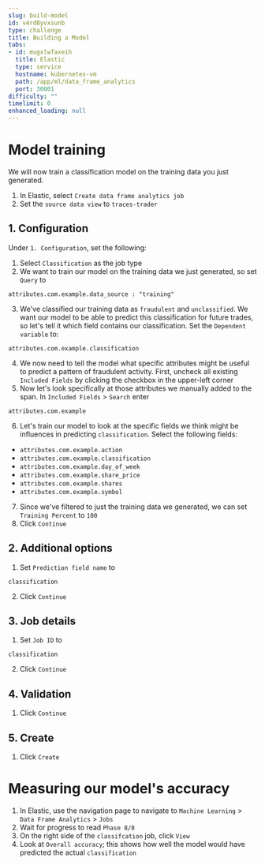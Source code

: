 ```yaml
---
slug: build-model
id: v4rd8yvxsunb
type: challenge
title: Building a Model
tabs:
- id: mugxlwfaxeih
  title: Elastic
  type: service
  hostname: kubernetes-vm
  path: /app/ml/data_frame_analytics
  port: 30001
difficulty: ""
timelimit: 0
enhanced_loading: null
---
```


Model training
===

We will now train a classification model on the training data you just generated.

1. In Elastic, select `Create data frame analytics job`
3. Set the `source data view` to `traces-trader`

## 1. Configuration

Under `1. Configuration`, set the following:
1. Select `Classification` as the job type
2. We want to train our model on the training data we just generated, so set `Query` to
  ```
  attributes.com.example.data_source : "training"
  ```
3. We've classified our training data as `fraudulent` and `unclassified`. We want our model to be able to predict this classification for future trades, so let's tell it which field contains our classification. Set the `Dependent variable` to:
  ```
  attributes.com.example.classification
  ```
4. We now need to tell the model what specific attributes might be useful to predict a pattern of fraudulent activity. First, uncheck all existing `Included Fields` by clicking the checkbox in the upper-left corner
5. Now let's look specifically at those attributes we manually added to the span. In `Included Fields` > `Search` enter
  ```
  attributes.com.example
  ```
6. Let's train our model to look at the specific fields we think might be influences in predicting `classification`. Select the following fields:
  * `attributes.com.example.action`
  * `attributes.com.example.classification`
  * `attributes.com.example.day_of_week`
  * `attributes.com.example.share_price`
  * `attributes.com.example.shares`
  * `attributes.com.example.symbol`
7. Since we've filtered to just the training data we generated, we can set `Training Percent` to `100`
8. Click `Continue`

## 2. Additional options

1. Set `Prediction field name` to
  ```
  classification
  ```
2. Click `Continue`

## 3. Job details

1. Set `Job ID` to
  ```
  classification
  ```
2. Click `Continue`

## 4. Validation

1. Click `Continue`

## 5. Create

1. Click `Create`

Measuring our model's accuracy
===

1. In Elastic, use the navigation page to navigate to `Machine Learning` > `Data Frame Analytics` > `Jobs`
2. Wait for progress to read `Phase 8/8`
3. On the right side of the `classifcation` job, click `View`
4. Look at `Overall accuracy`; this shows how well the model would have predicted the actual `classification`

